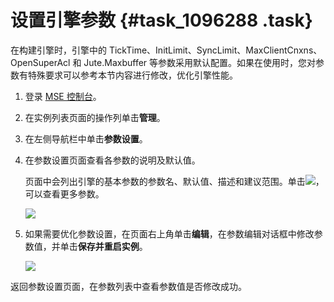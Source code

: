 # 设置引擎参数 {#task_1096288 .task}

在构建引擎时，引擎中的 TickTime、InitLimit、SyncLimit、MaxClientCnxns、OpenSuperAcl 和 Jute.Maxbuffer 等参数采用默认配置。如果在使用时，您对参数有特殊要求可以参考本节内容进行修改，优化引擎性能。

1.  登录 [MSE 控制台](https://mse.console.aliyun.com)。
2.  在实例列表页面的操作列单击**管理**。
3.  在左侧导航栏中单击**参数设置**。
4.  在参数设置页面查看各参数的说明及默认值。 

    页面中会列出引擎的基本参数的参数名、默认值、描述和建议范围。单击![](http://static-aliyun-doc.oss-cn-hangzhou.aliyuncs.com/assets/img/882656/156818977251206_zh-CN.png)，可以查看更多参数。

    ![](http://static-aliyun-doc.oss-cn-hangzhou.aliyuncs.com/assets/img/882656/156818977251207_zh-CN.png)

5.  如果需要优化参数设置，在页面右上角单击**编辑**，在参数编辑对话框中修改参数值，并单击**保存并重启实例**。 

    ![](http://static-aliyun-doc.oss-cn-hangzhou.aliyuncs.com/assets/img/882656/156818977251210_zh-CN.png)


返回参数设置页面，在参数列表中查看参数值是否修改成功。

